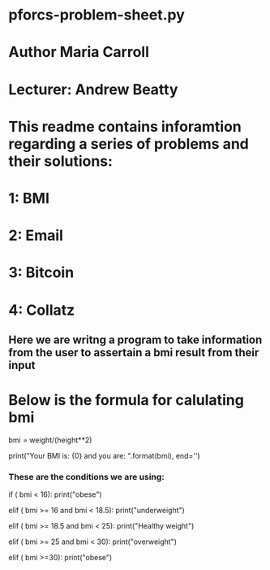 # pforcs-problem-sheet.py
# Author Maria Carroll
# Lecturer: Andrew Beatty

# This readme contains inforamtion regarding a series of problems and their solutions:
# 1: BMI
# 2: Email
# 3: Bitcoin
# 4: Collatz

## Here we are writng a program to take information from the user to assertain a bmi result from their input 

### 
# Below is the formula for calulating bmi

bmi = weight/(height**2)

print("Your BMI is: {0} and you are: ".format(bmi), end='')

### These are the conditions we are using:

if ( bmi < 16):
   print("obese")

elif ( bmi >= 16 and bmi < 18.5):
   print("underweight")

elif ( bmi >= 18.5 and bmi < 25):
   print("Healthy weight")

elif ( bmi >= 25 and bmi < 30):
   print("overweight")

elif ( bmi >=30):
   print("obese")


